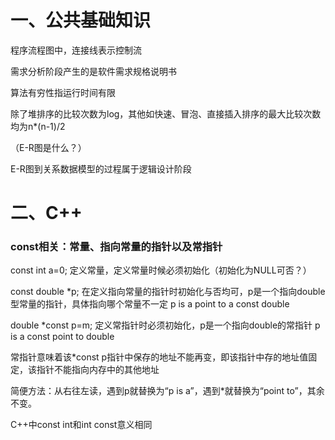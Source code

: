 # 一、公共基础知识

程序流程图中，连接线表示控制流

需求分析阶段产生的是软件需求规格说明书

算法有穷性指运行时间有限

除了堆排序的比较次数为log，其他如快速、冒泡、直接插入排序的最大比较次数均为n*(n-1)/2

（E-R图是什么？）

E-R图到关系数据模型的过程属于逻辑设计阶段

# 二、C++

### const相关：常量、指向常量的指针以及常指针

const int a=0; 定义常量，定义常量时候必须初始化（初始化为NULL可否？）

const double *p; 在定义指向常量的指针时初始化与否均可，p是一个指向double型常量的指针，具体指向哪个常量不一定 p is a point to a const double

double *const p=m; 定义常指针时必须初始化，p是一个指向double的常指针 p is a const point to double 

常指针意味着该*const p指针中保存的地址不能再变，即该指针中存的地址值固定，该指针不能指向内存中的其他地址

简便方法：从右往左读，遇到p就替换为“p is a”，遇到*就替换为“point to”，其余不变。

C++中const int和int const意义相同


